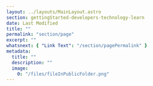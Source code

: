 ```yaml
---
layout: ../layouts/MainLayout.astro
section: gettingStarted-developers-technology-learn
date: Last Modified
title: ""
permalink: "section/page"
excerpt: ""
whatsnext: { "Link Text": "/section/pagePermalink" }
metadata:
  title: ""
  description: ""
  image:
    0: "/files/fileInPublicFolder.png"
---
```


